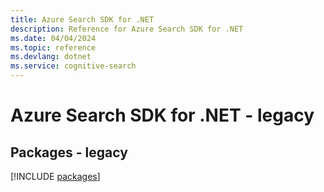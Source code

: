 ```yaml
---
title: Azure Search SDK for .NET
description: Reference for Azure Search SDK for .NET
ms.date: 04/04/2024
ms.topic: reference
ms.devlang: dotnet
ms.service: cognitive-search
---
```

# Azure Search SDK for .NET - legacy
## Packages - legacy
[!INCLUDE [packages](search-index.md)]